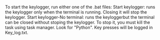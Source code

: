To start the keylogger, run either one of the .bat files:
Start keylogger: runs the keylogger only when the terminal is running. Closing it will stop the keylogger.
Start keylogger-No terminal: runs the keyloggerbut the terminal can be closed without stoping the keylogger. To stop it, you must kill the task using task manager. Look for "Python".
Key presses will be logged in Key_log.txt.
